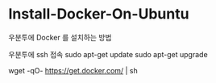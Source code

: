 # Install-Docker-On-Ubuntu
우분투에 Docker 를 설치하는 방법

우분투에 ssh 접속
sudo apt-get update
sudo apt-get upgrade

wget -qO- https://get.docker.com/ | sh
